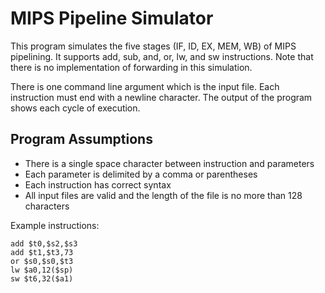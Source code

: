 # MIPS Pipeline Simulator

This program simulates the five stages (IF, ID, EX, MEM, WB) of MIPS pipelining. It supports add, sub, and, or, lw, and sw instructions. Note that there is no implementation of forwarding in this simulation.

There is one command line argument which is the input file. Each instruction must end with a newline character. The output of the program shows each cycle of execution.

## Program Assumptions

* There is a single space character between instruction and parameters
* Each parameter is delimited by a comma or parentheses
* Each instruction has correct syntax
* All input files are valid and the length of the file is no more than 128 characters

Example instructions:
```
add $t0,$s2,$s3
add $t1,$t3,73
or $s0,$s0,$t3
lw $a0,12($sp)
sw $t6,32($a1)
```
